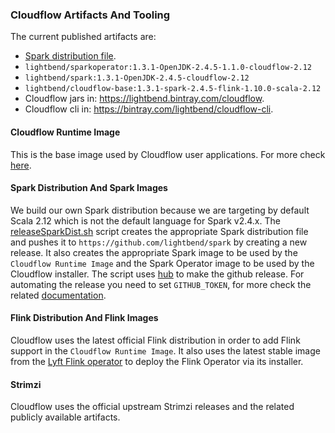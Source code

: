 ### Cloudflow Artifacts And Tooling

The current published artifacts are:

* [Spark distribution file](https://github.com/lightbend/spark/releases/download/custom-2.4.5/spark-2.4.5-bin-cloudflow-2.12.tgz).
* `lightbend/sparkoperator:1.3.1-OpenJDK-2.4.5-1.1.0-cloudflow-2.12`
* `lightbend/spark:1.3.1-OpenJDK-2.4.5-cloudflow-2.12`
* `lightbend/cloudflow-base:1.3.1-spark-2.4.5-flink-1.10.0-scala-2.12`
* Cloudflow jars in: https://lightbend.bintray.com/cloudflow.
* Cloudflow cli in: https://bintray.com/lightbend/cloudflow-cli.

#### Cloudflow Runtime Image

This is the base image used by Cloudflow user applications.
For more check [here](base-image/README.md).

#### Spark Distribution And Spark Images

We build our own Spark distribution because we are targeting by default Scala 2.12 which is not the default language for Spark v2.4.x.
The [releaseSparkDist.sh](spark/releaseSparkDist.sh) script creates the appropriate Spark distribution file and pushes it
to `https://github.com/lightbend/spark` by creating a new release. It also creates the appropriate Spark image to be used by the
`Cloudflow Runtime Image` and the Spark Operator image to be used by the Cloudflow installer.
The script uses [hub](https://hub.github.com/) to make the github release. For automating the release you need to set `GITHUB_TOKEN`, for more check the related [documentation](https://hub.github.com/hub.1.html).

#### Flink Distribution And Flink Images

Cloudflow uses the latest official Flink distribution in order to add Flink support in the `Cloudflow Runtime Image`.
It also uses the latest stable image from the [Lyft Flink operator](https://github.com/lyft/flinkk8soperator)
to deploy the Flink Operator via its installer.

#### Strimzi

Cloudflow uses the official upstream Strimzi releases and the related publicly available artifacts.
